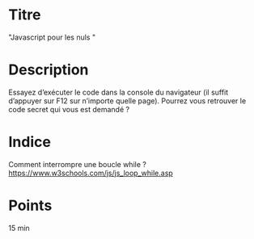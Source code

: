 # Titre 

"Javascript pour les nuls "

# Description 

Essayez d’exécuter le code dans la console du navigateur (il suffit d’appuyer sur F12 sur n’importe quelle page). Pourrez vous retrouver le code secret qui vous est demandé ?

# Indice

Comment interrompre une boucle while ?
https://www.w3schools.com/js/js_loop_while.asp

# Points

15 min